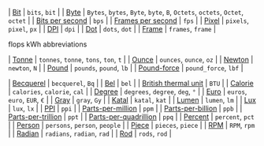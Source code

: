   | [Bit](https://en.wikipedia.org/wiki/Bit)                                     | `bits`, `bit`                                                               |
  | [Byte](https://en.wikipedia.org/wiki/Byte)                                   | `Bytes`, `bytes`, `Byte`, `byte`, `B`, `Octets`, `octets`, `Octet`, `octet` |
  | [Bits per second](https://en.wikipedia.org/wiki/Data_rate_units)             | `bps`                                                                       |
  | [Frames per second](https://en.wikipedia.org/wiki/Frame_rate)                | `fps`                                                                       |
  | [Pixel](https://en.wikipedia.org/wiki/Pixel)                                 | `pixels`, `pixel`, `px`                                                     |
  | [DPI](https://en.wikipedia.org/wiki/Dots_per_inch)                           | `dpi`                                                                       |
  | [Dot](https://en.wikipedia.org/wiki/Dots_per_inch)                           | `dots`, `dot`                                                               |
  | [Frame](https://en.wikipedia.org/wiki/Film_frame)                            | `frames`, `frame`                                                           |

flops
kWh abbreviations


  | [Tonne](https://en.wikipedia.org/wiki/Tonne)                                 | `tonnes`, `tonne`, `tons`, `ton`, `t`                                       |
  | [Ounce](https://en.wikipedia.org/wiki/Ounce)                                 | `ounces`, `ounce`, `oz`                                                     |
  | [Newton](https://en.wikipedia.org/wiki/Newton_(unit))                        | `newton`, `N`                                                               |
  | [Pound](https://en.wikipedia.org/wiki/Pound_(mass))                          | `pounds`, `pound`, `lb`                                                     |
  | [Pound-force](https://en.wikipedia.org/wiki/Pound_%28force%29)               | `pound_force`, `lbf`                                                        |



  | [Becquerel](https://en.wikipedia.org/wiki/Becquerel)                         | `becquerel`, `Bq`                                                           |
  | [Bel](https://en.wikipedia.org/wiki/Decibel)                                 | `bel`                                                                       |
  | [British thermal unit](https://en.wikipedia.org/wiki/British_thermal_unit)   | `BTU`                                                                       |
  | [Calorie](https://en.wikipedia.org/wiki/Calorie)                             | `calories`, `calorie`, `cal`                                                |
  | [Degree](https://en.wikipedia.org/wiki/Degree_(angle))                       | `degrees`, `degree`, `deg`, `°`                                             |
  | [Euro](https://en.wikipedia.org/wiki/Euro)                                   | `euros`, `euro`, `EUR`, `€`                                                 |
  | [Gray](https://en.wikipedia.org/wiki/Gray_(unit))                            | `gray`, `Gy`                                                                |
  | [Katal](https://en.wikipedia.org/wiki/Katal)                                 | `katal`, `kat`                                                              |
  | [Lumen](https://en.wikipedia.org/wiki/Lumen_(unit))                          | `lumen`, `lm`                                                               |
  | [Lux](https://en.wikipedia.org/wiki/Lux)                                     | `lux`, `lx`                                                                 |
  | [PPI](https://en.wikipedia.org/wiki/Pixels_per_inch)                         | `ppi`                                                                       |
  | [Parts-per-million](https://en.wikipedia.org/wiki/Parts-per_notation)        | `ppm`                                                                       |
  | [Parts-per-billion](https://en.wikipedia.org/wiki/Parts-per_notation)        | `ppb`                                                                       |
  | [Parts-per-trillion](https://en.wikipedia.org/wiki/Parts-per_notation)       | `ppt`                                                                       |
  | [Parts-per-quadrillion](https://en.wikipedia.org/wiki/Parts-per_notation)    | `ppq`                                                                       |
  | [Percent](https://en.wikipedia.org/wiki/Parts-per_notation)                  | `percent`, `pct`                                                            |
  | [Person](https://en.wiktionary.org/wiki/person)                              | `persons`, `person`, `people`                                               |
  | [Piece](https://en.wiktionary.org/wiki/piece)                                | `pieces`, `piece`                                                           |
  | [RPM](https://en.wikipedia.org/wiki/RPM)                                     | `RPM`, `rpm`                                                                |
  | [Radian](https://en.wikipedia.org/wiki/Radian)                               | `radians`, `radian`, `rad`                                                  |
  | [Rod](https://en.wikipedia.org/wiki/Rod_(unit))                              | `rods`, `rod`                                                               |